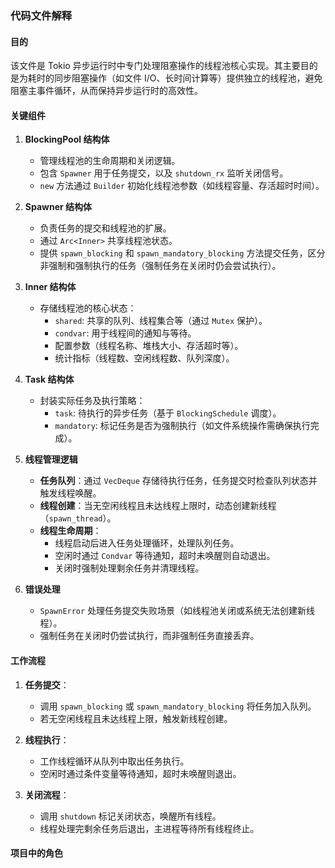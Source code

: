 ### 代码文件解释

#### 目的
该文件是 Tokio 异步运行时中专门处理阻塞操作的线程池核心实现。其主要目的是为耗时的同步阻塞操作（如文件 I/O、长时间计算等）提供独立的线程池，避免阻塞主事件循环，从而保持异步运行时的高效性。

#### 关键组件
1. **BlockingPool 结构体**
   - 管理线程池的生命周期和关闭逻辑。
   - 包含 `Spawner` 用于任务提交，以及 `shutdown_rx` 监听关闭信号。
   - `new` 方法通过 `Builder` 初始化线程池参数（如线程容量、存活超时时间）。

2. **Spawner 结构体**
   - 负责任务的提交和线程池的扩展。
   - 通过 `Arc<Inner>` 共享线程池状态。
   - 提供 `spawn_blocking` 和 `spawn_mandatory_blocking` 方法提交任务，区分非强制和强制执行的任务（强制任务在关闭时仍会尝试执行）。

3. **Inner 结构体**
   - 存储线程池的核心状态：
     - `shared`: 共享的队列、线程集合等（通过 `Mutex` 保护）。
     - `condvar`: 用于线程间的通知与等待。
     - 配置参数（线程名称、堆栈大小、存活超时等）。
     - 统计指标（线程数、空闲线程数、队列深度）。

4. **Task 结构体**
   - 封装实际任务及执行策略：
     - `task`: 待执行的异步任务（基于 `BlockingSchedule` 调度）。
     - `mandatory`: 标记任务是否为强制执行（如文件系统操作需确保执行完成）。

5. **线程管理逻辑**
   - **任务队列**：通过 `VecDeque` 存储待执行任务，任务提交时检查队列状态并触发线程唤醒。
   - **线程创建**：当无空闲线程且未达线程上限时，动态创建新线程（`spawn_thread`）。
   - **线程生命周期**：
     - 线程启动后进入任务处理循环，处理队列任务。
     - 空闲时通过 `Condvar` 等待通知，超时未唤醒则自动退出。
     - 关闭时强制处理剩余任务并清理线程。

6. **错误处理**
   - `SpawnError` 处理任务提交失败场景（如线程池关闭或系统无法创建新线程）。
   - 强制任务在关闭时仍尝试执行，而非强制任务直接丢弃。

#### 工作流程
1. **任务提交**：
   - 调用 `spawn_blocking` 或 `spawn_mandatory_blocking` 将任务加入队列。
   - 若无空闲线程且未达线程上限，触发新线程创建。

2. **线程执行**：
   - 工作线程循环从队列中取出任务执行。
   - 空闲时通过条件变量等待通知，超时未唤醒则退出。

3. **关闭流程**：
   - 调用 `shutdown` 标记关闭状态，唤醒所有线程。
   - 线程处理完剩余任务后退出，主进程等待所有线程终止。

#### 项目中的角色